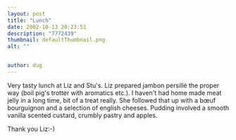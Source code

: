 ```yaml
---
layout: post
title: "Lunch"
date: 2002-10-13 20:23:51
description: "7772439"
thumbnail: defaultThumbnail.png
alt: ""


author: dug
---
```


<p>Very tasty lunch at Liz and Stu's. Liz prepared jambon persill&eacute; the proper way (boil pig's trotter with aromatics etc.). I haven't had home made meat jelly in a long time, bit of a treat really. She followed that up with a b&oelig;uf bourguignon and a selection of english cheeses. Pudding involved a smooth vanilla scented custard, crumbly pastry and apples.</p>

<p>Thank you Liz:-)</p>
